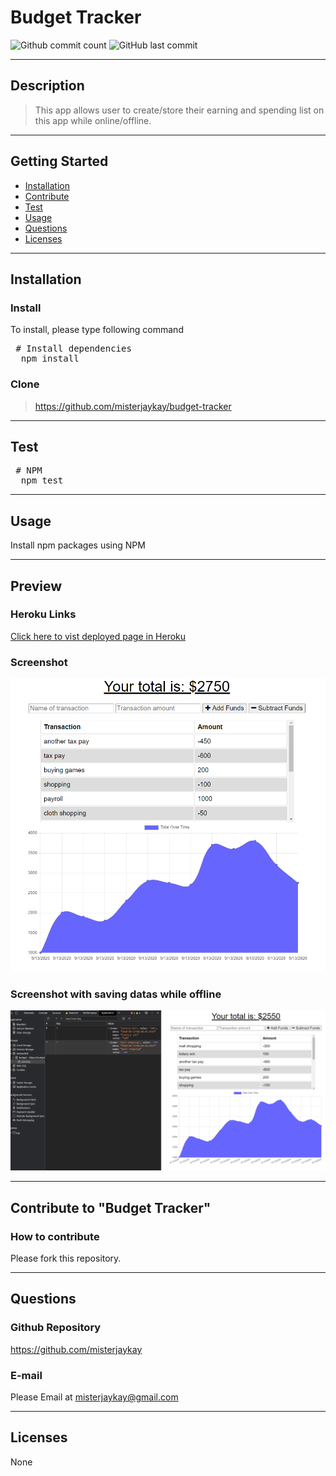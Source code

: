 # Budget Tracker

![Github commit count](https://img.shields.io/github/commit-activity/m/misterjaykay/budget-tracker)
![GitHub last commit](https://img.shields.io/github/last-commit/misterjaykay/budget-tracker)

---

  ## Description
  > This app allows user to create/store their earning and spending list on this app while online/offline.

---
  ## Getting Started
  - [Installation](#Installation)
  - [Contribute](#Contribute)
  - [Test](#Test)
  - [Usage](#Usage)
  - [Questions](#Questions)
  - [Licenses](#Licenses)

---
  ## Installation
  
  ### Install
  To install, please type following command
  <pre> # Install dependencies
  npm install </pre>

  ### Clone
  > https://github.com/misterjaykay/budget-tracker

---
  ## Test
  <pre> # NPM
  npm test </pre>

--- 
  ## Usage
  Install npm packages using NPM

--- 
  ## Preview

  ### Heroku Links
  [Click here to vist deployed page in Heroku](https://budget-tracker-jhk.herokuapp.com/)
  
  ### Screenshot
  ![Screenshot1](public/images/screenshot_1.png)
  ### Screenshot with saving datas while offline
  ![Screenshot2](public/images/screenshot_2.png)

--- 
  ## Contribute to "Budget Tracker"

  ### How to contribute

  Please fork this repository.

---
  ## Questions

  ### Github Repository
  https://github.com/misterjaykay

  ### E-mail
  Please Email at misterjaykay@gmail.com

---
  ## Licenses
  None
